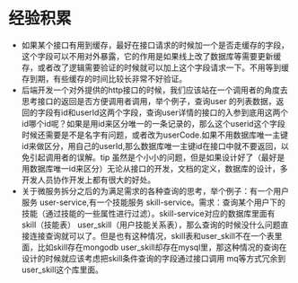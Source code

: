 # 经验积累

<!--记录一些平时开发中需要注意的点-->

- 如果某个接口有用到缓存，最好在接口请求的时候加一个是否走缓存的字段，这个字段可以不用对外暴露，它的作用是如果线上改了数据库等需要更新缓存，或者改了逻辑需要验证的时候就可以加上这个字段请求一下。不用等到缓存到期，有些缓存的时间比较长非常不好验证。
- 后端开发一个对外提供的http接口的时候，我们应该站在一个调用者的角度去思考接口的返回是否方便调用者调用，举个例子，查询user 的列表数据，返回的字段有id和userId这两个字段，查询user详情的接口的入参到底用这两个id哪个id呢？如果是用id来区分唯一的一条记录的，那么这个userid这个字段时候还需要是不是名字有问题，或者改为userCode.如果不用数据库唯一主键id来做区分，用自己的userId,那么数据库唯一主键id在接口中就不要返回，以免引起调用者的误解。tip 虽然是个小小的问题，但是如果设计好了（最好是用数据库唯一id来区分）无论从接口的开发，文档的定义，数据库的设计，多开发人员协作开发上都有很大的好处。
- 关于微服务拆分之后的为满足需求的各种查询的思考，举个例子：有一个用户服务 user-service,有一个技能服务 skill-service。需求：查询某个用户下的技能（通过技能的一些属性进行过滤）。skill-service对应的数据库里面有 skill（技能表） user_skill（用户技能关系表），那么查询的时候没什么问题直接连接查询就可以了。但是也有这种情况，skill表和user_skill不在一个表里面，比如skill存在mongodb user_skill却存在mysql里，那这种情况的查询在设计的时候就应该考虑把skill条件查询的字段通过接口调用 mq等方式冗余到user_skill这个库里面。

